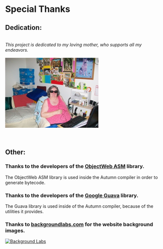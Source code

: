 <div class="center-text"> <h1> Special Thanks </h1> </div>


## Dedication:

<br>
<div class="center-text"> <i>This project is dedicated to my loving mother, who supports all my endeavors.</i> </div>
<br>
<div id="mom-image"> <img src="images/Mom.jpeg"> </div>

<br>
<br>



## Other:

### Thanks to the developers of the [ObjectWeb ASM](https://asm.ow2.org/) library.

The ObjectWeb ASM library is used inside the Autumn compiler in order to generate bytecode. 



### Thanks to the developers of the [Google Guava](https://code.google.com/p/guava-libraries/) library.

The Guava library is used inside of the Autumn compiler, because of the utilities it provides.



### Thanks to [backgroundlabs.com](https://www.backgroundlabs.com/) for the website background images.

<a href="https://www.backgroundlabs.com" title="Background Labs"><img src="https://www.backgroundlabs.com/images/backgroundlabs-100x100.png" border="0" alt="Background Labs" /></a>

